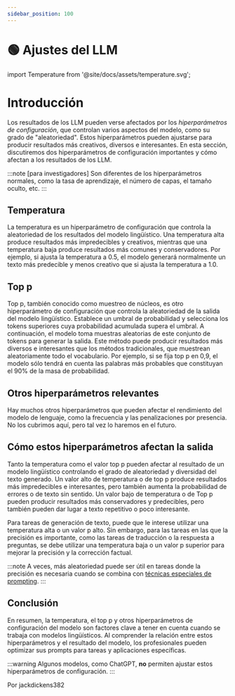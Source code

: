 ```yaml
---
sidebar_position: 100
---
```


# 🟢 Ajustes del LLM

import Temperature from '@site/docs/assets/temperature.svg';

<div style={{textAlign: 'center'}}>
  <Temperature style={{width:"500px",height:"300px",verticalAlign:"top"}}/>
</div>

# Introducción

Los resultados de los LLM pueden verse afectados por los _hiperparámetros de configuración_, que controlan varios aspectos del modelo, como su grado de "aleatoriedad". Estos hiperparámetros pueden ajustarse para producir resultados más creativos, diversos e interesantes. En esta sección, discutiremos dos hiperparámetros de configuración importantes y cómo afectan a los resultados de los LLM.

:::note
[para investigadores] Son diferentes de los hiperparámetros normales, como la tasa de aprendizaje, el número de capas, el tamaño oculto, etc.
:::

## Temperatura

La temperatura es un hiperparámetro de configuración que controla la aleatoriedad de los resultados del modelo lingüístico. Una temperatura alta produce resultados más impredecibles y creativos, mientras que una temperatura baja produce resultados más comunes y conservadores. Por ejemplo, si ajusta la temperatura a 0.5, el modelo generará normalmente un texto más predecible y menos creativo que si ajusta la temperatura a 1.0.

## Top p

Top p, también conocido como muestreo de núcleos, es otro hiperparámetro de configuración que controla la aleatoriedad de la salida del modelo lingüístico. Establece un umbral de probabilidad y selecciona los tokens superiores cuya probabilidad acumulada supera el umbral. A continuación, el modelo toma muestras aleatorias de este conjunto de tokens para generar la salida. Este método puede producir resultados más diversos e interesantes que los métodos tradicionales, que muestrean aleatoriamente todo el vocabulario. Por ejemplo, si se fija top p en 0,9, el modelo sólo tendrá en cuenta las palabras más probables que constituyan el 90% de la masa de probabilidad.

## Otros hiperparámetros relevantes

Hay muchos otros hiperparámetros que pueden afectar el rendimiento del modelo de lenguaje, como la frecuencia y las penalizaciones por presencia. No los cubrimos aquí, pero tal vez lo haremos en el futuro.

## Cómo estos hiperparámetros afectan la salida

Tanto la temperatura como el valor top p pueden afectar al resultado de un modelo lingüístico controlando el grado de aleatoriedad y diversidad del texto generado. Un valor alto de temperatura o de top p produce resultados más impredecibles e interesantes, pero también aumenta la probabilidad de errores o de texto sin sentido. Un valor bajo de temperatura o de Top p pueden producir resultados más conservadores y predecibles, pero también pueden dar lugar a texto repetitivo o poco interesante.

Para tareas de generación de texto, puede que le interese utilizar una temperatura alta o un valor p alto. Sin embargo, para las tareas en las que la precisión es importante, como las tareas de traducción o la respuesta a preguntas, se debe utilizar una temperatura baja o un valor p superior para mejorar la precisión y la corrección factual.

:::note
A veces, más aleatoriedad puede ser útil en tareas donde la precisión es necesaria cuando se combina con [técnicas especiales de prompting](https://learnprompting.org/docs/intermediate/self_consistency).
:::

## Conclusión

En resumen, la temperatura, el top p y otros hiperparámetros de configuración del modelo son factores clave a tener en cuenta cuando se trabaja con modelos lingüísticos. Al comprender la relación entre estos hiperparámetros y el resultado del modelo, los profesionales pueden optimizar sus prompts para tareas y aplicaciones específicas.

:::warning
Algunos modelos, como ChatGPT, **no** permiten ajustar estos hiperparámetros de configuración.
:::

Por jackdickens382

